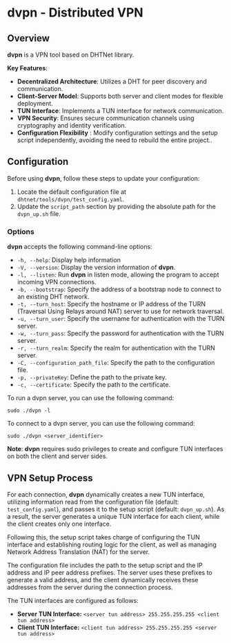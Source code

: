# dvpn - Distributed VPN

## Overview

**dvpn** is a VPN tool based on DHTNet library.

**Key Features**:

- **Decentralized Architecture**: Utilizes a DHT for peer discovery and communication.
- **Client-Server Model**: Supports both server and client modes for flexible deployment.
- **TUN Interface**: Implements a TUN interface for network communication.
- **VPN Security**: Ensures secure communication channels using cryptography and identity verification.
- **Configuration Flexibility** : Modify configuration settings and the setup script independently, avoiding the need to rebuild the entire project..

## Configuration

Before using **dvpn**, follow these steps to update your configuration:

1. Locate the default configuration file at `dhtnet/tools/dvpn/test_config.yaml`.
2. Update the `script_path` section by providing the absolute path for the `dvpn_up.sh` file.

### Options

**dvpn** accepts the following command-line options:

- `-h, --help`: Display help information
- `-V, --version`: Display the version information of **dvpn**.
- `-l, --listen`: Run **dvpn** in listen mode, allowing the program to accept incoming VPN connections.
- `-b, --bootstrap`: Specify the address of a bootstrap node to connect to an existing DHT network.
- `-t, --turn_host`: Specify the hostname or IP address of the TURN (Traversal Using Relays around NAT) server to use for network traversal.
- `-u, --turn_user`: Specify the username for authentication with the TURN server.
- `-w, --turn_pass`: Specify the password for authentication with the TURN server.
- `-r, --turn_realm`: Specify the realm for authentication with the TURN server.
- `-C, --configuration_path_file`: Specify the path to the configuration file.
- `-p, --privateKey`: Define the path to the private key.
- `-c, --certificate`: Specify the path to the certificate.

To run a dvpn server, you can use the following command:
```shell
sudo ./dvpn -l
```

To connect to a dvpn server, you can use the following command:
```shell
sudo ./dvpn <server_identifier>
```

**Note**: **dvpn** requires sudo privileges to create and configure TUN interfaces on both the client and server sides.


## VPN Setup Process

For each connection, **dvpn** dynamically creates a new TUN interface, utilizing information read from the configuration file (default: `test_config.yaml`), and passes it to the setup script (default: `dvpn_up.sh`). As a result, the server generates a unique TUN interface for each client, while the client creates only one interface.


Following this, the setup script takes charge of configuring the TUN interface and establishing routing logic for the client, as well as managing Network Address Translation (NAT) for the server.

The configuration file includes the path to the setup script and the IP address and IP peer address prefixes. The server uses these prefixes to generate a valid address, and the client dynamically receives these addresses from the server during the connection process.


The TUN interfaces are configured as follows:

- **Server TUN Interface:** `<server tun address> 255.255.255.255 <client tun address>`
- **Client TUN Interface:** `<client tun address> 255.255.255.255 <server tun address>`
